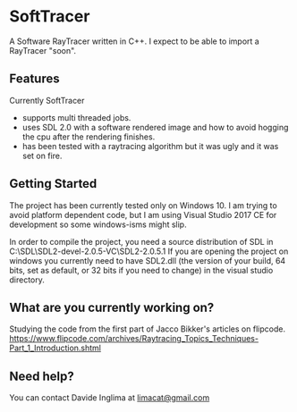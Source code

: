 # SoftTracer
A Software RayTracer written in C++.
I expect to be able to import a RayTracer "soon".

## Features
Currently SoftTracer
- supports multi threaded jobs.
- uses SDL 2.0 with a software rendered image and how to avoid hogging the cpu after the rendering finishes.
- has been tested with a raytracing algorithm but it was ugly and it was set on fire.

## Getting Started
The project has been currently tested only on Windows 10. I am trying to avoid platform dependent code, but I am using Visual Studio 2017 CE for development so some windows-isms might slip.

In order to compile the project, you need a source distribution of SDL in C:\SDL\SDL2-devel-2.0.5-VC\SDL2-2.0.5.1 
If you are opening the project on windows you currently need to have SDL2.dll (the version of your build, 64 bits, set as default, or 32 bits if you need to change) in the visual studio directory. 

## What are you currently working on?
Studying the code from the first part of Jacco Bikker's articles on flipcode.
https://www.flipcode.com/archives/Raytracing_Topics_Techniques-Part_1_Introduction.shtml

## Need help?
You can contact Davide Inglima at limacat@gmail.com
